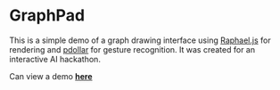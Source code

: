 # GraphPad

This is a simple demo of a graph drawing interface using [Raphael.js](http://dmitrybaranovskiy.github.io/raphael/) for rendering and [pdollar](http://depts.washington.edu/madlab/proj/dollar/pdollar.html) for gesture recognition.  It was created for an interactive AI hackathon.

Can view a demo **[here](https://rawgit.com/dmrd/graph_pad/master/demo.html)**